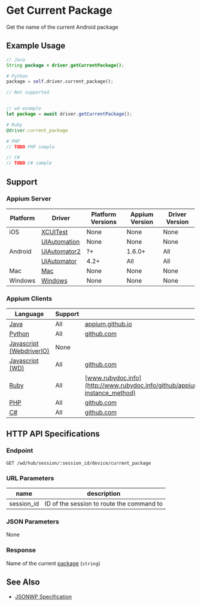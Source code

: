 # Get Current Package

Get the name of the current Android package

## Example Usage

```java
// Java
String package = driver.getCurrentPackage();

```

```python
# Python
package = self.driver.current_package();

```

```javascript
// Not supported


// wd example
let package = await driver.getCurrentPackage();

```

```ruby
# Ruby
@driver.current_package

```

```php
# PHP
// TODO PHP sample

```

```csharp
// C#
// TODO C# sample

```

## Support

### Appium Server

| Platform | Driver                                                   | Platform Versions | Appium Version | Driver Version |
| -------- | -------------------------------------------------------- | ----------------- | -------------- | -------------- |
| iOS      | [XCUITest](/docs/en/drivers/ios-xcuitest.md)             | None              | None           | None           |
|          | [UIAutomation](/docs/en/drivers/ios-uiautomation.md)     | None              | None           | None           |
| Android  | [UiAutomator2](/docs/en/drivers/android-uiautomator2.md) | ?+                | 1.6.0+         | All            |
|          | [UiAutomator](/docs/en/drivers/android-uiautomator.md)   | 4.2+              | All            | All            |
| Mac      | [Mac](/docs/en/drivers/mac.md)                           | None              | None           | None           |
| Windows  | [Windows](/docs/en/drivers/windows.md)                   | None              | None           | None           |

### Appium Clients

| Language                                                             | Support | Documentation                                                                                                                 |
| -------------------------------------------------------------------- | ------- | ----------------------------------------------------------------------------------------------------------------------------- |
| [Java](https://github.com/appium/java-client/releases/latest)        | All     | [appium.github.io](http://appium.github.io/java-client/io/appium/java_client/android/StartsActivity.html#getCurrentPackage--) |
| [Python](https://github.com/appium/python-client/releases/latest)    | All     | [github.com](https://github.com/appium/python-client/blob/master/appium/webdriver/webdriver.py#L453)                          |
| [Javascript (WebdriverIO)](http://webdriver.io/index.html)           | None    |                                                                                                                               |
| [Javascript (WD)](https://github.com/admc/wd/releases/latest)        | All     | [github.com](https://github.com/admc/wd/blob/master/lib/commands.js#L2526)                                                    |
| [Ruby](https://github.com/appium/ruby_lib/releases/latest)           | All     | [www.rubydoc.info](http://www.rubydoc.info/github/appium/ruby_lib_core/Appium/Core/Device#current_package-instance_method)    |
| [PHP](https://github.com/appium/php-client/releases/latest)          | All     | [github.com](https://github.com/appium/php-client/)                                                                           |
| [C#](https://github.com/appium/appium-dotnet-driver/releases/latest) | All     | [github.com](https://github.com/appium/appium-dotnet-driver/)                                                                 |

## HTTP API Specifications

### Endpoint

`GET /wd/hub/session/:session_id/device/current_package`

### URL Parameters

| name       | description                               |
| ---------- | ----------------------------------------- |
| session_id | ID of the session to route the command to |

### JSON Parameters

None

### Response

Name of the current [package](https://developer.android.com/reference/java/lang/Package.html) (`string`)

## See Also

* [JSONWP Specification](https://github.com/appium/appium-base-driver/blob/master/lib/mjsonwp/routes.js#L369)